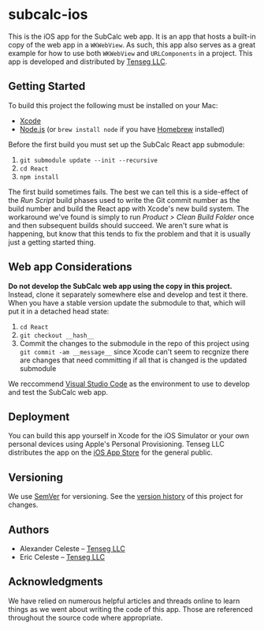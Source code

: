 # subcalc-ios

This is the iOS app for the SubCalc web app. It is an app that hosts a built-in copy of the web app in a `WKWebView`. As such, this app also serves as a great example for how to use both `WKWebView` and `URLComponents` in a project. This app is developed and distributed by [Tenseg LLC](https://www.tenseg.net).

## Getting Started

To build this project the following must be installed on your Mac:

* [Xcode](https://itunes.apple.com/us/app/xcode/id497799835?mt=12)
* [Node.js](https://nodejs.org/) (or `brew install node` if you have [Homebrew](https://brew.sh) installed)

Before the first build you must set up the SubCalc React app submodule:

1. `git submodule update --init --recursive`
2. `cd React`
3. `npm install`

The first build sometimes fails. The best we can tell this is a side-effect of the *Run Script* build phases used to write the Git commit number as the build number and build the React app with Xcode's new build system. The workaround we've found is simply to run *Product > Clean Build Folder* once and then subsequent builds should succeed. We aren't sure what is happening, but know that this tends to fix the problem and that it is usually just a getting started thing.

## Web app Considerations

**Do not develop the SubCalc web app using the copy in this project.** Instead, clone it separately somewhere else and develop and test it there. When you have a stable version update the submodule to that, which will put it in a detached head state:

1. `cd React`
2. `git checkout __hash__`
3. Commit the changes to the submodule in the repo of this project using `git commit -am __message__` since Xcode can't seem to recgnize there are changes that need committing if all that is changed is the updated submodule

We reccommend [Visual Studio Code](https://code.visualstudio.com) as the environment to use to develop and test the SubCalc web app.

## Deployment

You can build this app yourself in Xcode for the iOS Simulator or your own personal devices using Apple's Personal Provisioning. Tenseg LLC distributes the app on the [iOS App Store](https://itunes.apple.com/us/app/subcalc/id352454097?mt=8) for the general public.

## Versioning

We use [SemVer](http://semver.org/) for versioning. See the [version history](CHANGES.md) of this project for changes.

## Authors

* Alexander Celeste – [Tenseg LLC](https://www.tenseg.net)
* Eric Celeste – [Tenseg LLC](https://www.tenseg.net)

## Acknowledgments

We have relied on numerous helpful articles and threads online to learn things as we went about writing the code of this app. Those are referenced throughout the source code where appropriate.
